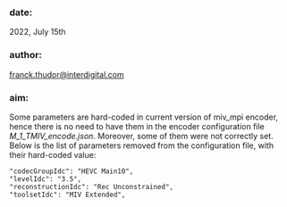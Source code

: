 ### date: 
2022, July 15th

### author: 
franck.thudor@interdigital.com

### aim:
Some parameters are hard-coded in current version of miv_mpi encoder, hence there is no need to have them in the encoder configuration file _M_1_TMIV_encode.json_. Moreover, some of them were not correctly set. Below is the list of parameters removed from the configuration file, with their hard-coded value:
```
"codecGroupIdc": "HEVC Main10",
"levelIdc": "3.5",
"reconstructionIdc": "Rec Unconstrained",
"toolsetIdc": "MIV Extended",
```
    
